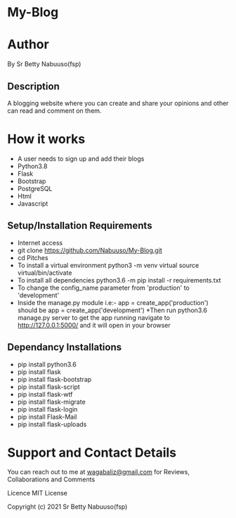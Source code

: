 # My-Blog
# Author
By Sr Betty Nabuuso(fsp)

## Description
A blogging website where you can create and share your opinions and other can read and comment on them.

# How it works
* A user needs to sign up and add their blogs
* Python3.8
* Flask
* Bootstrap
* PostgreSQL
* Html
* Javascript
## Setup/Installation Requirements
* Internet access
* git clone https://github.com/Nabuuso/My-Blog.git
* cd Pitches
* To install a virtual environment
python3 -m venv virtual
source virtual/bin/activate
* To install all dependencies
python3.6 -m pip install -r requirements.txt
* To change the config_name parameter from 'production' to 'development'
* Inside the manage.py module i.e:- app = create_app('production') should be app = create_app('development')
*Then run python3.6 manage.py server to get the app running navigate to http://127.0.0.1:5000/ and it will open in your browser
## Dependancy Installations
* pip install python3.6
* pip install flask
* pip install flask-bootstrap
* pip install flask-script
* pip install flask-wtf
* pip install flask-migrate
* pip install flask-login
* pip install Flask-Mail
* pip install flask-uploads

# Support and Contact Details
You can reach out to me at wagabaliz@gmail.com for Reviews, Collaborations and Comments

Licence
MIT License

Copyright (c) 2021  Sr Betty Nabuuso(fsp)


